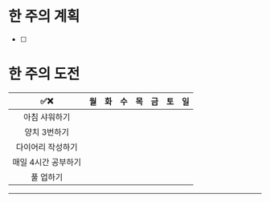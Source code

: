 # 한 주의 계획
- [ ] 

# 한 주의 도전
| ✅❌ | 월 | 화 | 수 | 목 | 금 | 토 | 일 |
| :--: | :--: | :--: | :--: | :--: | :--: | :--: | :--: |
| 아침 샤워하기 |  |  |  |  |  |  |  |
| 양치 3번하기 |  |  |  |  |  |  |  |
| 다이어리 작성하기 |  |  |  |  |  |  |  |
| 매일 4시간 공부하기 |  |  |  |  |  |  |  |
| 풀 업하기 |  |  |  |  |  |  |  |

---